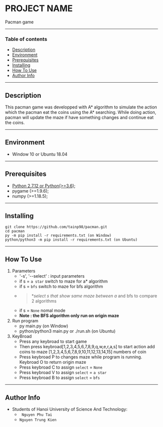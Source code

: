 # **PROJECT NAME**
Pacman game

---

### **Table of contents**
- [Description](#description)
- [Environment](#environment)
- [Prerequisites](#prerequisites)
- [Installing](#installing)
- [How To Use](#how-to-use)
- [Author Info](#author-info)

---

## **Description**
This pacman game was developped with A* algorithm to simulate the action which the pacman eat the coins using the A* searching. While doing action, pacman will update the maze if have something changes and continue eat the coins.

---

## **Environment**
- Window 10 or Ubuntu 18.04

---

## **Prerequisites**
- [Python 2.7.12 or Python(>=3.6)](https://www.python.org/downloads/);
- pygame (>=1.9.6);
- numpy (>=1.18.5);

---

## **Installing**
```
git clone https://github.com/tainp98/pacman.git
cd pacman
py -m pip install -r requirements.txt (on Window)
python/python3 -m pip install -r requirements.txt (on Ubuntu)
```

---

## **How To Use**
1. Parameters
   - '-s', '--select' : input parameters
   - if s = `a star` switch to maze for a* algorithm
   - if s = `bfs` switch to maze for bfs algorithm
   - > **select s that show same maze between a* and bfs to compare 2 algorithms
   - if s = `None` nomal mode
   - **Note : the BFS algorithm only run on origin maze**
2. Run program
   - py main.py (on Window)
   - python/python3 main.py or ./run.sh (on Ubuntu)
2. KeyBroad
   - Press any keybroad to start game
   - Then press keybroad[1,2,3,4,5,6,7,8,9,q,w,e,r,a,s] to start action add coins to maze [1,2,3,4,5,6,7,8,9,10,11,12,13,14,15] numbers of coin 
   - Press keybroad P to changes maze while program is running. Keybroad O to return origin maze
   - Press keybroad C to assign `select` = `None`
   - Press keybroad V to assign `select` = `a star`
   - Press keybroad B to assign `select` = `bfs`

---

## **Author Info**
- Students of Hanoi University of Science And Technology:
  - ``` Nguyen Phu Tai```
  - ```Nguyen Trung Kien ```
